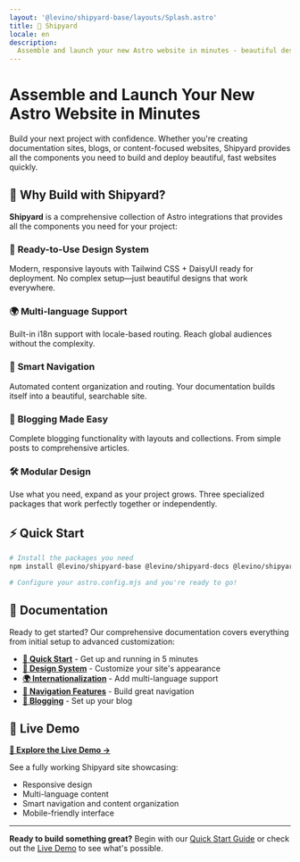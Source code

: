```yaml
---
layout: '@levino/shipyard-base/layouts/Splash.astro'
title: 🚀 Shipyard
locale: en
description:
  Assemble and launch your new Astro website in minutes - beautiful design system, i18n support, smart documentation, and powerful blogging.
---
```


# Assemble and Launch Your New Astro Website in Minutes

Build your next project with confidence. Whether you're creating documentation sites, blogs, or content-focused websites, Shipyard provides all the components you need to build and deploy beautiful, fast websites quickly.

## 🚀 Why Build with Shipyard?

**Shipyard** is a comprehensive collection of Astro integrations that provides all the components you need for your project:

### 🎨 **Ready-to-Use Design System**
Modern, responsive layouts with Tailwind CSS + DaisyUI ready for deployment. No complex setup—just beautiful designs that work everywhere.

### 🌍 **Multi-language Support** 
Built-in i18n support with locale-based routing. Reach global audiences without the complexity.

### 📡 **Smart Navigation**
Automated content organization and routing. Your documentation builds itself into a beautiful, searchable site.

### 📝 **Blogging Made Easy**
Complete blogging functionality with layouts and collections. From simple posts to comprehensive articles.

### 🛠️ **Modular Design**
Use what you need, expand as your project grows. Three specialized packages that work perfectly together or independently.

## ⚡ Quick Start

```bash
# Install the packages you need
npm install @levino/shipyard-base @levino/shipyard-docs @levino/shipyard-blog

# Configure your astro.config.mjs and you're ready to go!
```

## 📖 Documentation

Ready to get started? Our comprehensive documentation covers everything from initial setup to advanced customization:

- **[🚀 Quick Start](/en/docs/)** - Get up and running in 5 minutes
- **[🎨 Design System](/en/docs/feature)** - Customize your site's appearance  
- **[🌍 Internationalization](/en/docs/)** - Add multi-language support
- **[📡 Navigation Features](/en/docs/)** - Build great navigation
- **[📝 Blogging](/en/docs/)** - Set up your blog

## 🌟 Live Demo

**[🚀 Explore the Live Demo →](https://shipyard-demo.levinkeller.de)**

See a fully working Shipyard site showcasing:
- Responsive design
- Multi-language content
- Smart navigation and content organization
- Mobile-friendly interface

---

**Ready to build something great?** Begin with our [Quick Start Guide](/en/docs/) or check out the [Live Demo](https://shipyard-demo.levinkeller.de) to see what's possible.
